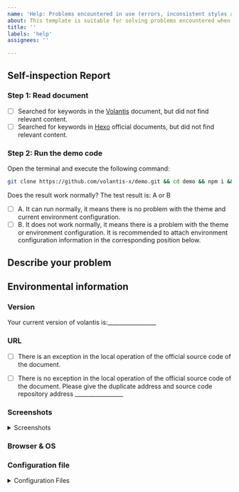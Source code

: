 ```yaml
---
name: 'Help: Problems encountered in use (errors, inconsistent styles and examples, etc.)'
about: This template is suitable for solving problems encountered when using themes to build blogs.
title: ''
labels: 'help'
assignees: ''

---
```


<!-- If you delete this template, we may close your issue without conducting an investigation. -->

## Self-inspection Report

<!-- If you did not follow the steps in the template for self-inspection, we may not read your Issue. -->
<!-- 90% of the problems can be solved through self-check. -->

<!-- Change [] to [x] to select. -->

### Step 1: Read document <!-- 60% of the problems are solved in this step. -->

- [ ] Searched for keywords in the [Volantis](https://volantis.js.org) document, but did not find relevant content.
- [ ] Searched for keywords in [Hexo](https://hexo.io/zh-cn/docs/) official documents, but did not find relevant content.

### Step 2: Run the demo code <!-- 30% of the problems are solved by this step. -->

Open the terminal and execute the following command:

```bash
git clone https://github.com/volantis-x/demo.git && cd demo && npm i && hexo s
```

Does the result work normally? The test result is: A or B

- [ ] A. It can run normally, it means there is no problem with the theme and current environment configuration.
- [ ] B. It does not work normally, it means there is a problem with the theme or environment configuration. It is recommended to attach environment configuration information in the corresponding position below.

## Describe your problem

<!-- Describe your problem in as much detail as possible -->


## Environmental information <!-- Please provide the following information -->

### Version

Your current version of volantis is:_________________

### URL
<!-- If there is an abnormality in the local operation using the source code of the official website of the document, you do not need to provide a the URL. -->

- [ ] There is an exception in the local operation of the official source code of the document.
- [ ] There is no exception in the local operation of the official source code of the document. Please give the duplicate address and source code repository address _________________


### Screenshots
<!-- Different systems and browsers may have different effects. Provide screenshots to help find problems. -->
<details><summary>Screenshots</summary>

<!-- Paste screenshot here -->

</details>

### Browser & OS

<!-- Browser & OS -->

### Configuration file <!-- Come back and complete when you ask for it, if you want to solve the problem quickly, you can write it directly -->
<details><summary>Configuration Files</summary>

#### Site Config

Paste here the modified part in `blog/_config.yml`

```yml


```

#### Theme Config

Paste here the modified part in `themes/volantis/_config.yml`

```yml


```

#### node.js & npm

Paste the output by `node -v && npm -v`

```


```

#### package.json

Paste the output by `npm ls --depth 0` here

```


```

</details>
